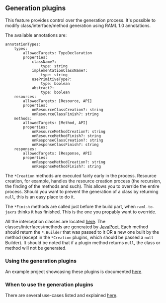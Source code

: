 ## Generation plugins
This feature provides control over the generation process. It's possible to modify class/interface/method generation using RAML 1.0 annotations.

The available annotations are:
```raml
annotationTypes:
    types:
        allowedTargets: TypeDeclaration
        properties:
            className?:
                type: string
            implementationClassName?:
                type: string
            usePrimitiveType?:
                type: boolean
            abstract?:
                type: boolean
    resources:
        allowedTargets: [Resource, API]
        properties:
            onResourceClassCreation?: string
            onResourceClassFinish?: string
    methods:
        allowedTargets: [Method, API]
        properties:
            onResourceMethodCreation?: string
            onResourceMethodFinish?: string
            onResponseClassCreation?: string
            onResponseClassFinish?: string
    responses:
        allowedTargets: [Response, API]
        properties:
            onResponseMethodCreation?: string
            onResponseMethodFinish?: string
```

The `*Creation` methods are executed fairly early in the process. Resource creation, for example, handles the resource creation process
 (the recursion, the finding of the methods and such). This allows you to override the entire process. Should you want to prevent the generation of a class by returning `null`, this is an easy place to do it.

The `*Finish` methods are called just before the build part, when `raml-to-jaxrs` thinks it has finished. This is the one you propably want to override.

All the interception classes are located [here](src/main/java/org/raml/jaxrs/generator/extension/resources).
The classes/interfaces/methods are generated by [JavaPoet](https://github.com/square/javapoet).
Each method should return the `*.Builder` that was passed to it OR
a new one built by the method (except in the `*Creation` plugins, which should be passed a `null` Builder).
It should be noted that if a plugin method returns `null`, the class or method will not be generated.

### Using the generation plugins
An example project showcasing these plugins is documented [here](../examples/maven-examples/features/README.md).

### When to use the generation plugins
There are several use-cases listed and explained [here](../examples/maven-examples/features/USE_CASES.MD).
